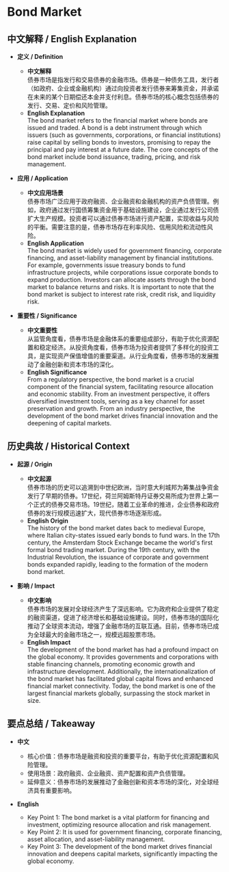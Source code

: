 # Bond Market

## 中文解释 / English Explanation

* **定义 / Definition**  
  - **中文解释**  
    债券市场是指发行和交易债券的金融市场。债券是一种债务工具，发行者（如政府、企业或金融机构）通过向投资者发行债券来筹集资金，并承诺在未来的某个日期偿还本金并支付利息。债券市场的核心概念包括债券的发行、交易、定价和风险管理。  
  - **English Explanation**  
    The bond market refers to the financial market where bonds are issued and traded. A bond is a debt instrument through which issuers (such as governments, corporations, or financial institutions) raise capital by selling bonds to investors, promising to repay the principal and pay interest at a future date. The core concepts of the bond market include bond issuance, trading, pricing, and risk management.

* **应用 / Application**  
  - **中文应用场景**  
    债券市场广泛应用于政府融资、企业融资和金融机构的资产负债管理。例如，政府通过发行国债筹集资金用于基础设施建设，企业通过发行公司债扩大生产规模。投资者可以通过债券市场进行资产配置，实现收益与风险的平衡。需要注意的是，债券市场存在利率风险、信用风险和流动性风险。  
  - **English Application**  
    The bond market is widely used for government financing, corporate financing, and asset-liability management by financial institutions. For example, governments issue treasury bonds to fund infrastructure projects, while corporations issue corporate bonds to expand production. Investors can allocate assets through the bond market to balance returns and risks. It is important to note that the bond market is subject to interest rate risk, credit risk, and liquidity risk.

* **重要性 / Significance**  
  - **中文重要性**  
    从监管角度看，债券市场是金融体系的重要组成部分，有助于优化资源配置和稳定经济。从投资角度看，债券市场为投资者提供了多样化的投资工具，是实现资产保值增值的重要渠道。从行业角度看，债券市场的发展推动了金融创新和资本市场的深化。  
  - **English Significance**  
    From a regulatory perspective, the bond market is a crucial component of the financial system, facilitating resource allocation and economic stability. From an investment perspective, it offers diversified investment tools, serving as a key channel for asset preservation and growth. From an industry perspective, the development of the bond market drives financial innovation and the deepening of capital markets.

## 历史典故 / Historical Context

* **起源 / Origin**  
  - **中文起源**  
    债券市场的历史可以追溯到中世纪欧洲，当时意大利城邦为筹集战争资金发行了早期的债券。17世纪，荷兰阿姆斯特丹证券交易所成为世界上第一个正式的债券交易市场。19世纪，随着工业革命的推进，企业债券和政府债券的发行规模迅速扩大，现代债券市场逐渐形成。  
  - **English Origin**  
    The history of the bond market dates back to medieval Europe, where Italian city-states issued early bonds to fund wars. In the 17th century, the Amsterdam Stock Exchange became the world's first formal bond trading market. During the 19th century, with the Industrial Revolution, the issuance of corporate and government bonds expanded rapidly, leading to the formation of the modern bond market.

* **影响 / Impact**  
  - **中文影响**  
    债券市场的发展对全球经济产生了深远影响。它为政府和企业提供了稳定的融资渠道，促进了经济增长和基础设施建设。同时，债券市场的国际化推动了全球资本流动，增强了金融市场的互联互通。目前，债券市场已成为全球最大的金融市场之一，规模远超股票市场。  
  - **English Impact**  
    The development of the bond market has had a profound impact on the global economy. It provides governments and corporations with stable financing channels, promoting economic growth and infrastructure development. Additionally, the internationalization of the bond market has facilitated global capital flows and enhanced financial market connectivity. Today, the bond market is one of the largest financial markets globally, surpassing the stock market in size.

## 要点总结 / Takeaway

* **中文**  
  - 核心价值：债券市场是融资和投资的重要平台，有助于优化资源配置和风险管理。  
  - 使用场景：政府融资、企业融资、资产配置和资产负债管理。  
  - 延伸意义：债券市场的发展推动了金融创新和资本市场的深化，对全球经济具有重要影响。  

* **English**  
  - Key Point 1: The bond market is a vital platform for financing and investment, optimizing resource allocation and risk management.  
  - Key Point 2: It is used for government financing, corporate financing, asset allocation, and asset-liability management.  
  - Key Point 3: The development of the bond market drives financial innovation and deepens capital markets, significantly impacting the global economy.